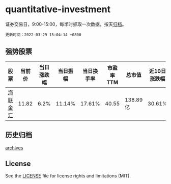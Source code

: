 # quantitative-investment

证券交易日，9:00-15:00，每半时抓取一次数据，按天[归档](archives)。

`更新时间：2022-03-29 15:04:14 +0800`

## 强势股票

|股票|当前价|当日涨跌幅|当日振幅|当日换手率|市盈率TTM|总市值|近10日涨跌幅|
|----|----|----|----|----|----|----|----|
|[海联金汇](https://xueqiu.com/S/SZ002537)|11.82|6.2%|11.14%|17.61%|40.55|138.89亿|30.61%|

## 历史归档

[archives](archives)

## License

See the [LICENSE](LICENSE) file for license rights and limitations (MIT).